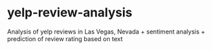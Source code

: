 # yelp-review-analysis
Analysis of yelp reviews in Las Vegas, Nevada + sentiment analysis + prediction of review rating based on text
